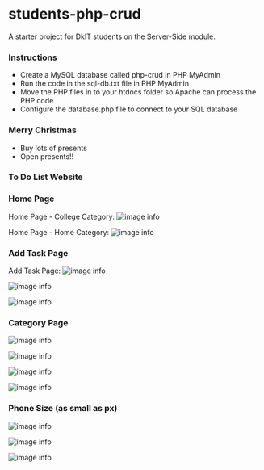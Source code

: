 # students-php-crud
A starter project for DkIT students on the Server-Side module.
### Instructions
* Create a MySQL database called php-crud in PHP MyAdmin
* Run the code in the sql-db.txt file in PHP MyAdmin
* Move the PHP files in to your htdocs folder so Apache can process the PHP code
* Configure the database.php file to connect to your SQL database
### Merry Christmas
* Buy lots of presents
* Open presents!!

### To Do List Website


### Home Page
Home Page - College Category: 
![image info](./readme-images/Home.png)

Home Page - Home Category: 
![image info](./readme-images/Home-Home.png)

### Add Task Page
Add Task Page: 
![image info](./readme-images/AddTask01.png)


![image info](./readme-images/AddTask02.png)


![image info](./readme-images/AddTask03.png)


### Category Page

![image info](./readme-images/Categories01.png)

![image info](./readme-images/Categories02.png)

![image info](./readme-images/Categories03.png)

![image info](./readme-images/Categories04.png)


### Phone Size (as small as px)

![image info](./readme-images/Phone-Home.png)

![image info](./readme-images/Phone-AddTask.png)

![image info](./readme-images/Phone-Categories.png)

